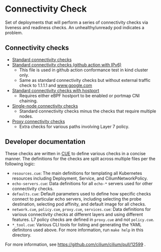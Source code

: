 # Connectivity Check

Set of deployments that will perform a series of connectivity checks via
liveness and readiness checks. An unhealthy/unready pod indicates a problem.

## Connectivity checks

* [Standard connectivity checks](./connectivity-check.yaml)
* [Standard connectivity checks (github action with IPv6)](./connectivity-check-ipv6.yaml)
  * This file is used in github action conformance test in kind cluster only.
  * Same as standard connectivity checks but without external traffic check to 1.1.1.1 and www.google.com
* [Standard connectivity checks with hostport](./connectivity-check-hostport.yaml)
  * Requires either eBPF hostport to be enabled or portmap CNI chaining.
* [Single-node connectivity checks](./connectivity-check-single-node.yaml)
  * Standard connectivity checks minus the checks that require multiple nodes.
* [Proxy connectivity checks](./connectivity-check-proxy.yaml)
  * Extra checks for various paths involving Layer 7 policy.

## Developer documentation

These checks are written in [CUE](https://cuelang.org/) to define various
checks in a concise manner. The definitions for the checks are split across
multiple files per the following logic:

* `resources.cue`: The main definitions for templating all Kubernetes resources
  including Deployment, Service, and CiliumNetworkPolicy.
* `echo-servers.cue`: Data definitions for all `echo-*` servers used for other
  connectivity checks.
* `defaults.cue`: Default parameters used to define how specific checks connect
  to particular echo servers, including selecting the probe destination,
  selecting pod affinity, and default image for all checks.
* `network.cue`, `policy.cue`, `proxy.cue`, `services.cue`: Data definitions
  for various connectivity checks at different layers and using different
  features. L7 policy checks are defined in `proxy.cue` and not `policy.cue`.
* `*_tool.cue`: Various CLI tools for listing and generating the YAML
  definitons used above. For more information, run `make help` in this
  directory.

For more information, see https://github.com/cilium/cilium/pull/12599 .
